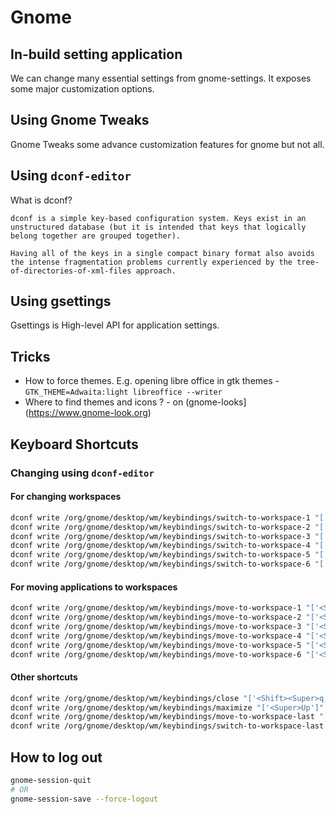 # Gnome

## In-build setting application

We can change many essential settings from gnome-settings. It exposes some major customization options.

## Using Gnome Tweaks

Gnome Tweaks some advance customization features for gnome but not all.

## Using `dconf-editor`

What is dconf?

```
dconf is a simple key-based configuration system. Keys exist in an unstructured database (but it is intended that keys that logically belong together are grouped together).

Having all of the keys in a single compact binary format also avoids the intense fragmentation problems currently experienced by the tree-of-directories-of-xml-files approach.
```

## Using gsettings

Gsettings is High-level API for application settings.

## Tricks

- How to force themes. E.g. opening libre office in gtk themes - `GTK_THEME=Adwaita:light libreoffice --writer`
- Where to find themes and icons ? - on (gnome-looks](<https://www.gnome-look.org>)

## Keyboard Shortcuts

### Changing using `dconf-editor`

#### For changing workspaces

```sh
dconf write /org/gnome/desktop/wm/keybindings/switch-to-workspace-1 "['<Super>1']"
dconf write /org/gnome/desktop/wm/keybindings/switch-to-workspace-2 "['<Super>2']"
dconf write /org/gnome/desktop/wm/keybindings/switch-to-workspace-3 "['<Super>3']"
dconf write /org/gnome/desktop/wm/keybindings/switch-to-workspace-4 "['<Super>4']"
dconf write /org/gnome/desktop/wm/keybindings/switch-to-workspace-5 "['<Super>5']"
dconf write /org/gnome/desktop/wm/keybindings/switch-to-workspace-6 "['<Super>0']"
```

#### For moving applications to workspaces

```sh
dconf write /org/gnome/desktop/wm/keybindings/move-to-workspace-1 "['<Shift><Super>1']"
dconf write /org/gnome/desktop/wm/keybindings/move-to-workspace-2 "['<Shift><Super>2']"
dconf write /org/gnome/desktop/wm/keybindings/move-to-workspace-3 "['<Shift><Super>3']"
dconf write /org/gnome/desktop/wm/keybindings/move-to-workspace-4 "['<Shift><Super>4']"
dconf write /org/gnome/desktop/wm/keybindings/move-to-workspace-5 "['<Shift><Super>5']"
dconf write /org/gnome/desktop/wm/keybindings/move-to-workspace-6 "['<Shift><Super>0']"
```

#### Other shortcuts

```sh
dconf write /org/gnome/desktop/wm/keybindings/close "['<Shift><Super>q']"
dconf write /org/gnome/desktop/wm/keybindings/maximize "['<Super>Up']"
dconf write /org/gnome/desktop/wm/keybindings/move-to-workspace-last "['<Shift><Super>parenright']"
dconf write /org/gnome/desktop/wm/keybindings/switch-to-workspace-last "['<Super>0']"
```

## How to log out

```bash
gnome-session-quit 
# OR 
gnome-session-save --force-logout
```
